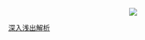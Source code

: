 <p align="center"><img src="https://laravel.com/assets/img/components/logo-laravel.svg"></p>

[深入浅出解析](https://github.com/xiaohuilam/laravel/issues?q=sort%3Acreated-asc+label%3Abook)

